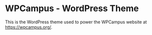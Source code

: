 # WPCampus - WordPress Theme

This is the WordPress theme used to power the WPCampus website at https://wpcampus.org/.
